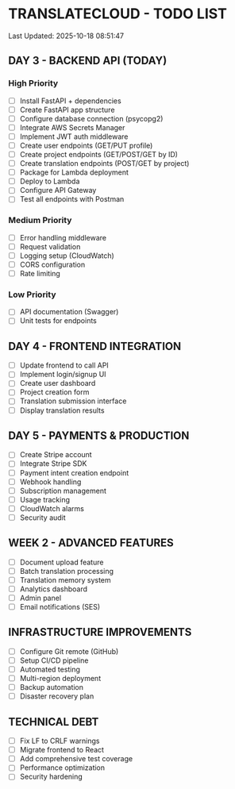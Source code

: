 # TRANSLATECLOUD - TODO LIST
Last Updated: 2025-10-18 08:51:47

## DAY 3 - BACKEND API (TODAY)

### High Priority
- [ ] Install FastAPI + dependencies
- [ ] Create FastAPI app structure
- [ ] Configure database connection (psycopg2)
- [ ] Integrate AWS Secrets Manager
- [ ] Implement JWT auth middleware
- [ ] Create user endpoints (GET/PUT profile)
- [ ] Create project endpoints (GET/POST/GET by ID)
- [ ] Create translation endpoints (POST/GET by project)
- [ ] Package for Lambda deployment
- [ ] Deploy to Lambda
- [ ] Configure API Gateway
- [ ] Test all endpoints with Postman

### Medium Priority
- [ ] Error handling middleware
- [ ] Request validation
- [ ] Logging setup (CloudWatch)
- [ ] CORS configuration
- [ ] Rate limiting

### Low Priority
- [ ] API documentation (Swagger)
- [ ] Unit tests for endpoints

## DAY 4 - FRONTEND INTEGRATION

- [ ] Update frontend to call API
- [ ] Implement login/signup UI
- [ ] Create user dashboard
- [ ] Project creation form
- [ ] Translation submission interface
- [ ] Display translation results

## DAY 5 - PAYMENTS & PRODUCTION

- [ ] Create Stripe account
- [ ] Integrate Stripe SDK
- [ ] Payment intent creation endpoint
- [ ] Webhook handling
- [ ] Subscription management
- [ ] Usage tracking
- [ ] CloudWatch alarms
- [ ] Security audit

## WEEK 2 - ADVANCED FEATURES

- [ ] Document upload feature
- [ ] Batch translation processing
- [ ] Translation memory system
- [ ] Analytics dashboard
- [ ] Admin panel
- [ ] Email notifications (SES)

## INFRASTRUCTURE IMPROVEMENTS

- [ ] Configure Git remote (GitHub)
- [ ] Setup CI/CD pipeline
- [ ] Automated testing
- [ ] Multi-region deployment
- [ ] Backup automation
- [ ] Disaster recovery plan

## TECHNICAL DEBT

- [ ] Fix LF to CRLF warnings
- [ ] Migrate frontend to React
- [ ] Add comprehensive test coverage
- [ ] Performance optimization
- [ ] Security hardening
